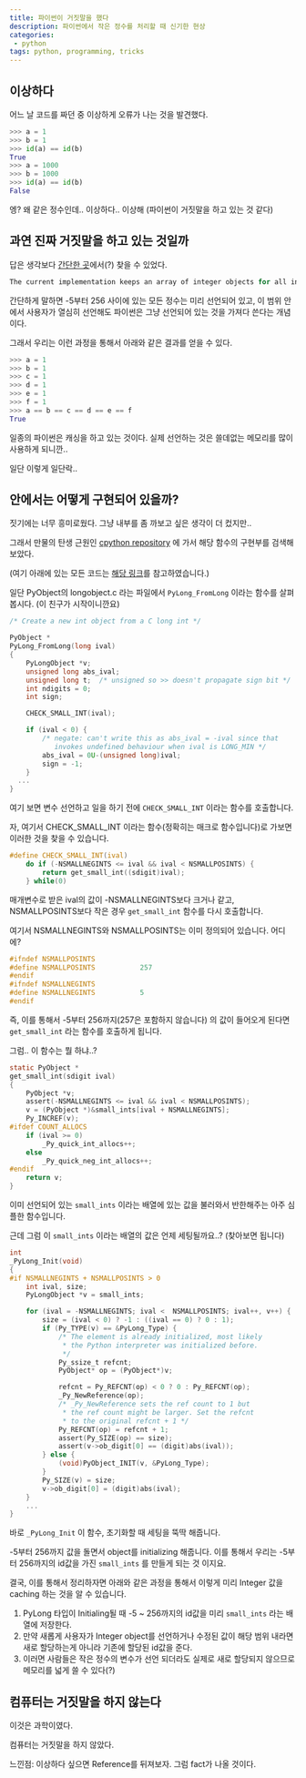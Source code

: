 ```yaml
---
title: 파이썬이 거짓말을 했다
description: 파이썬에서 작은 정수를 처리할 때 신기한 현상
categories:
 - python
tags: python, programming, tricks
---
```


## 이상하다

어느 날 코드를 짜던 중 이상하게 오류가 나는 것을 발견했다.

```python
>>> a = 1
>>> b = 1
>>> id(a) == id(b)
True
>>> a = 1000
>>> b = 1000
>>> id(a) == id(b)
False
```

엥? 왜 같은 정수인데.. 이상하다.. 이상해 (파이썬이 거짓말을 하고 있는 것 같다)



## 과연 진짜 거짓말을 하고 있는 것일까

답은 생각보다 [간단한 곳](https://docs.python.org/3/c-api/long.html#c.PyLong_FromLong)에서(?) 찾을 수 있었다.

```r
The current implementation keeps an array of integer objects for all integers between -5 and 256, when you create an int in that range you actually just get back a reference to the existing object. So it should be possible to change the value of 1. I suspect the behaviour of Python in this case is undefined. :-)
```

간단하게 말하면 -5부터 256 사이에 있는 모든 정수는 미리 선언되어 있고, 이 범위 안에서 사용자가 열심히 선언해도 파이썬은 그냥 선언되어 있는 것을 가져다 쓴다는 개념이다.

그래서 우리는 이런 과정을 통해서 아래와 같은 결과를 얻을 수 있다.

```python
>>> a = 1
>>> b = 1
>>> c = 1
>>> d = 1
>>> e = 1
>>> f = 1
>>> a == b == c == d == e == f
True
```

일종의 파이썬은 캐싱을 하고 있는 것이다. 실제 선언하는 것은 쓸데없는 메모리를 많이 사용하게 되니깐..

일단 이렇게 일단락..



## 안에서는 어떻게 구현되어 있을까?

짓기에는 너무 흥미로웠다. 그냥 내부를 좀 까보고 싶은 생각이 더 컸지만..

그래서 만물의 탄생 근원인 [cpython repository](https://github.com/python/cpython) 에 가서 해당 함수의 구현부를 검색해 보았다.

(여기 아래에 있는 모든 코드는 [해당 링크](https://github.com/python/cpython/blob/b509d52083e156f97d6bd36f2f894a052e960f03/Objects/longobject.c)를 참고하였습니다.)

일단 PyObject의 longobject.c 라는 파일에서 `PyLong_FromLong` 이라는 함수를 살펴봅시다. (이 친구가 시작이니깐요)

```c
/* Create a new int object from a C long int */

PyObject *
PyLong_FromLong(long ival)
{
    PyLongObject *v;
    unsigned long abs_ival;
    unsigned long t;  /* unsigned so >> doesn't propagate sign bit */
    int ndigits = 0;
    int sign;

    CHECK_SMALL_INT(ival);

    if (ival < 0) {
        /* negate: can't write this as abs_ival = -ival since that
           invokes undefined behaviour when ival is LONG_MIN */
        abs_ival = 0U-(unsigned long)ival;
        sign = -1;
    }
  ...
}
```

여기 보면 변수 선언하고 일을 하기 전에 `CHECK_SMALL_INT` 이라는 함수를 호출합니다.

자, 여기서 CHECK_SMALL_INT 이라는 함수(정확히는 매크로 함수입니다)로 가보면 이러한 것을 찾을 수 있습니다.

```c
#define CHECK_SMALL_INT(ival)
    do if (-NSMALLNEGINTS <= ival && ival < NSMALLPOSINTS) {
        return get_small_int((sdigit)ival);
    } while(0)
```

매개변수로 받은 ival의 값이 -NSMALLNEGINTS보다 크거나 같고, NSMALLPOSINTS보다 작은 경우 `get_small_int` 함수를 다시 호출합니다.

여기서 NSMALLNEGINTS와 NSMALLPOSINTS는 이미 정의되어 있습니다. 어디에?

```c
#ifndef NSMALLPOSINTS
#define NSMALLPOSINTS           257
#endif
#ifndef NSMALLNEGINTS
#define NSMALLNEGINTS           5
#endif
```

즉, 이를 통해서 -5부터 256까지(257은 포함하지 않습니다) 의 값이 들어오게 된다면 `get_small_int` 라는 함수를 호출하게 됩니다.

그럼.. 이 함수는 뭘 하냐..?

```c
static PyObject *
get_small_int(sdigit ival)
{
    PyObject *v;
    assert(-NSMALLNEGINTS <= ival && ival < NSMALLPOSINTS);
    v = (PyObject *)&small_ints[ival + NSMALLNEGINTS];
    Py_INCREF(v);
#ifdef COUNT_ALLOCS
    if (ival >= 0)
        _Py_quick_int_allocs++;
    else
        _Py_quick_neg_int_allocs++;
#endif
    return v;
}
```

이미 선언되어 있는 `small_ints` 이라는 배열에 있는 값을 불러와서 반한해주는 아주 심플한 함수입니다.

근데 그럼 이 `small_ints` 이라는 배열의 값은 언제 세팅될까요..? (찾아보면 됩니다)

```c
int
_PyLong_Init(void)
{
#if NSMALLNEGINTS + NSMALLPOSINTS > 0
    int ival, size;
    PyLongObject *v = small_ints;

    for (ival = -NSMALLNEGINTS; ival <  NSMALLPOSINTS; ival++, v++) {
        size = (ival < 0) ? -1 : ((ival == 0) ? 0 : 1);
        if (Py_TYPE(v) == &PyLong_Type) {
            /* The element is already initialized, most likely
             * the Python interpreter was initialized before.
             */
            Py_ssize_t refcnt;
            PyObject* op = (PyObject*)v;

            refcnt = Py_REFCNT(op) < 0 ? 0 : Py_REFCNT(op);
            _Py_NewReference(op);
            /* _Py_NewReference sets the ref count to 1 but
             * the ref count might be larger. Set the refcnt
             * to the original refcnt + 1 */
            Py_REFCNT(op) = refcnt + 1;
            assert(Py_SIZE(op) == size);
            assert(v->ob_digit[0] == (digit)abs(ival));
        } else {
            (void)PyObject_INIT(v, &PyLong_Type);
        }
        Py_SIZE(v) = size;
        v->ob_digit[0] = (digit)abs(ival);
    }
    ...
}
```

바로 `_PyLong_Init` 이 함수, 초기화할 때 세팅을 뚝딱 해줍니다.

-5부터 256까지 값을 돌면서 object를 initializing 해줍니다. 이를 통해서 우리는 -5부터 256까지의 id값을 가진 `small_ints` 를 만들게 되는 것 이지요.

결국, 이를 통해서 정리하자면 아래와 같은 과정을 통해서 이렇게 미리 Integer 값을 caching 하는 것을 알 수 있습니다.

1. PyLong 타입이 Initialing될 때 -5 ~ 256까지의 id값을 미리 `small_ints` 라는 배열에 저장한다.
2. 만약 새롭게 사용자가 Integer object를 선언하거나 수정된 값이 해당 범위 내라면 새로 할당하는게 아니라 기존에 할당된 id값을 준다.
3. 이러면 사람들은 작은 정수의 변수가 선언 되더라도 실제로 새로 할당되지 않으므로 메모리를 넓게 쓸 수 있다(?)



## 컴퓨터는 거짓말을 하지 않는다

이것은 과학이였다.

컴퓨터는 거짓말을 하지 않았다.

느낀점: 이상하다 싶으면 Reference를 뒤져보자. 그럼 fact가 나올 것이다.